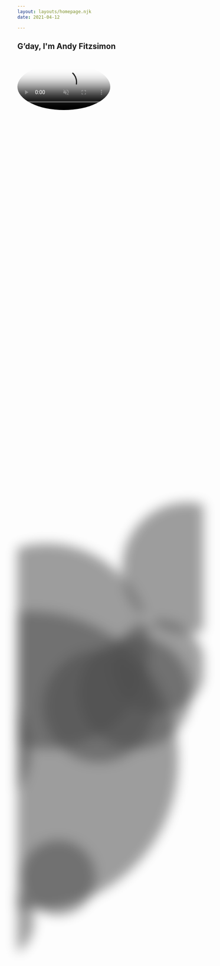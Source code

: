 ```yaml
---
layout: layouts/homepage.njk
date: 2021-04-12

---
```




<section class="top-section">
<h1>G’day, I'm Andy Fitzsimon</h1>
<br>
<video id="background-video" autoplay loop muted playsinline poster="/img/andyfitz.png" >
<source src="/img/face.mp4" type="video/mp4">
</video>
<svg
  class="bokeh" 
  viewBox="0 0 10 10" 
  xmlns="http://www.w3.org/2000/svg" 
  preserveAspectRatio="xMidYMid slice meet">
  <circle cx="10%" cy="85%" r="80%" fill="#46c"  />
  <circle cx="45%" cy="50%" r="20%" fill="#69c" />
  <circle cx="85%" cy="35%" r="30%" fill="#626" />
  <circle cx="60%" cy="85%" r="25%" fill="#c63" />
  <circle cx="45%" cy="50%" r="30%" fill="#69c" />
  <circle cx="35%" cy="25%" r="20%" fill="#626" />
  <circle cx="90%" cy="-25%" r="35%" fill="#c63" />
  <circle cx="-15%" cy="30%" r="40%" fill="#69c" />
  <circle cx="65%" cy="85%" r="55%" fill="#626" />
</svg>
<br>
<p class="scroll fade">a multi-disciplinary technology leader<br>
with proven global impact.<br>
<br>
<p  class="scroll fade"> <abbr title="operational">Ops</abbr>, <abbr title="technical">Tech</abbr>, Creative, &amp; Sales combined,<br> a fanatically dedicated <dfn onclick="" data-title="Draws on vast subjects to solve specific problems">polymath</dfn>.
<br>
</section>
<div class="scroll fade mission-values">
<svg fill="none;"  preserveAspectRatio="xMidYMid slice" viewBox="0 0 100 50"><defs><pattern id="a" width="7" height="14.5" patternTransform="scale(.8)" patternUnits="userSpaceOnUse"><g transform="translate(3.45 7.2)"><use href="#c" transform="matrix(1 0 0 -1 0 .5)"/><use href="#b" transform="matrix(-1 0 0 1 .5 0)"/><use href="#c" transform="rotate(180 .25 .25)"/><use href="#b" transform="matrix(1 0 0 -1 -3.5 7.75)"/><use href="#b" transform="rotate(180 2 3.875)"/><use href="#b" transform="matrix(-1 0 0 1 4 -7.25)"/><use class="pri" href="#b"/><use class="pri" href="#b" transform="translate(-3.5 -7.25)"/></g></pattern><path  id="b" stroke="currentColor" stroke-linecap="round" stroke-opacity="1" stroke-width="1.1" d="M1 4H.999V1M1 1V.9959h2v.001M1 2.6v.001h1v.001"/><use id="c" x="0" y="0" href="#b"/></defs><path fill="url(#a)" d="M0 0h100v50H0z"/></svg>

<div class="mission">
 <h3>Mission</h3> 
 <i><dfn onclick=""  data-title="Recognise, elevate, celebrate, & accelerate">do justice</dfn><br> to <dfn onclick=""  data-title="Effort or idea not easily done. Of admirable quality, purpose, & intent">good work</dfn> !</i><br>
</div>
<div class="values">
  <h3>Values</h3> 
  <ul>
    <li onclick=""  data-title="Give friendship, help, care, & compassion">Kindness</li> 
    <li onclick=""  data-title="Have joy, engagement, & momentum. Become a force-multiplier">Energy</li>
    <li onclick=""  data-title="Show appreciation, admiration, respect, thanks">Gratitude</li>
    <li onclick=""  data-title="Be accountable, committed & responsibile">Trust</li> 

  </ul>
</div>
</div>

<br>




<p class="scroll fade ">
A listener, doer, &amp; fixer wearing  many hats: <br>product owner, strategist, brand manager,  <br> engineer, designer, <acronym title="Account Executive">AE</acronym>, <acronym title="Solutions Architect">SA</acronym> &amp; <acronym title="Customer Success Manager">CSM</acronym>.<br>
<br>
</p>  
<br>
<div class="scroll fade social-proof"  >
  <svg  class="smartsheet" viewBox="0 0 100 22.02"><path d="M2.04 11.4s.58-.78 1.33-.8c1.18-.03 2.11 2.06 2.26 2.37A23.11 23.11 0 0 1 10.8 6H.14v11.95c0 .65-.1 1.13-.14 1.32a24.2 24.2 0 0 0 4.09-1.03c3.25-1.15 4.5-2.4 4.52-2.4l.07-.08.05.1s.41.89.82 1.37c.46.53.7.58.84.55.2-.05.31-.36.36-.84.05-.48.1-1.56.1-2.89V6.94c-3.15 3.84-5.46 9.62-5.46 9.62s-1.52-5.18-3.35-5.15zm95.37 3.98c-.19.02-.38.05-.57.05-.32 0-.53-.05-.7-.17a1.03 1.03 0 0 1-.36-.44c-.07-.19-.12-.38-.15-.62l-.02-.7V9.7h2.28V8.33h-2.28V5.97h-1.59v2.36h-1.61l-.6 1.37h2.21v4.38c0 .34.03.67.05 1a1.86 1.86 0 0 0 1.03 1.59c.34.17.82.27 1.42.27a4.55 4.55 0 0 0 1.45-.29v-1.44c-.2.07-.36.14-.56.17zm-40.74 0c-.2.02-.39.05-.58.05-.31 0-.53-.05-.7-.17a1.03 1.03 0 0 1-.36-.44c-.07-.19-.12-.38-.14-.62 0-.24-.03-.46-.03-.7V9.7h2.29V8.33h-2.29V5.97h-1.58v2.36h-1.62l-.6 1.37h2.22v4.38c0 .34.02.67.04 1 .03.35.12.66.3.92.16.27.4.5.74.68.34.16.82.26 1.42.26a4.55 4.55 0 0 0 1.44-.29v-1.44c-.17.07-.34.14-.55.17zM50.8 8.35s-.94-.12-1.44-.1c-.6.06-.82.15-1.16.32a2.78 2.78 0 0 0-1.03 1.08h-.03v-1.3h-1.58v8.4h1.58s-.05-3.46 0-4.3c.05-.85.2-1.74.63-2.15.46-.4.65-.5 1.2-.57.5-.08 1.2 0 1.2 0zm34.27 4.74c0 .36.08.7.24 1.01.17.32.37.56.63.77a3.15 3.15 0 0 0 1.97.67c.5 0 .94-.11 1.3-.33.36-.24.7-.53 1.01-.91l1.2.9a4.4 4.4 0 0 1-3.72 1.72c-.65 0-1.25-.12-1.8-.34a3.87 3.87 0 0 1-1.38-.94 4.56 4.56 0 0 1-1.18-3.15c0-.62.12-1.2.34-1.75a4.26 4.26 0 0 1 4.02-2.67c.74 0 1.37.12 1.87.38a3.78 3.78 0 0 1 2 2.43c.14.53.21 1.06.21 1.61v.58zm5.03-1.27c0-.36-.07-.68-.17-.96a2.05 2.05 0 0 0-1.2-1.27 2.86 2.86 0 0 0-2.14.02c-.31.14-.6.33-.82.57-.21.24-.4.5-.53.8-.12.28-.19.57-.19.86zm-14.33 1.27c0 .36.07.7.24 1.01.16.32.36.56.62.77a3.15 3.15 0 0 0 1.97.67c.5 0 .94-.11 1.3-.33.36-.24.7-.53 1.01-.91l1.2.9a4.4 4.4 0 0 1-3.72 1.72c-.65 0-1.25-.12-1.8-.34a3.87 3.87 0 0 1-1.38-.94 4.56 4.56 0 0 1-1.18-3.15c0-.62.12-1.2.34-1.75a4.26 4.26 0 0 1 4.02-2.67c.74 0 1.37.12 1.87.38a3.78 3.78 0 0 1 2 2.43c.14.53.22 1.06.22 1.61v.58zm5.02-1.27c0-.36-.07-.68-.17-.96a2.05 2.05 0 0 0-1.2-1.27 2.86 2.86 0 0 0-2.14.02c-.34.14-.6.33-.82.57-.21.24-.4.5-.53.8-.12.28-.19.57-.19.86zm-14.98-8.5h1.59v6.29h.02c.2-.46.55-.82 1.03-1.09.5-.29 1.06-.4 1.71-.4.41 0 .8.07 1.16.19.36.12.7.3.96.57.29.27.5.6.67 1.01.17.41.24.9.24 1.45v5.4H71.6v-5c0-.38-.04-.72-.16-1-.1-.3-.24-.51-.44-.68a1.55 1.55 0 0 0-.6-.36 2.52 2.52 0 0 0-.72-.12c-.34 0-.65.05-.91.17-.3.1-.53.26-.75.5-.22.25-.38.53-.5.87-.12.36-.17.77-.17 1.25v4.33h-1.59Zm-2.26 7.1a2.8 2.8 0 0 0-.7-.6 1.96 1.96 0 0 0-1.01-.24c-.39 0-.7.07-.99.24a.74.74 0 0 0-.4.7c0 .24.07.46.23.6.17.14.34.29.58.36.22.1.46.17.7.22.24.05.46.1.65.12.34.07.67.19.96.31.31.12.55.27.77.46.22.19.39.4.5.7.13.26.2.6.2.98 0 .48-.1.87-.31 1.2-.2.34-.46.6-.77.82-.32.22-.68.36-1.09.46a5.34 5.34 0 0 1-3.05-.17 3.4 3.4 0 0 1-1.42-1.18l1.2-.98c.27.26.56.48.87.7.31.19.7.3 1.18.3.19 0 .4-.02.6-.07.21-.04.38-.1.55-.19.17-.1.29-.2.39-.34.1-.14.14-.28.14-.48a.78.78 0 0 0-.22-.57 1.71 1.71 0 0 0-.53-.36c-.21-.1-.43-.17-.64-.22-.25-.05-.44-.1-.6-.15a6.66 6.66 0 0 1-1-.28 2.42 2.42 0 0 1-1.39-1.11 2.1 2.1 0 0 1-.21-1.01c0-.43.1-.82.26-1.13.2-.34.43-.6.72-.82a3.7 3.7 0 0 1 1.04-.48 4.21 4.21 0 0 1 2.79.14c.53.22.93.58 1.25 1.06zM37.76 9.34a5.14 5.14 0 0 1 4.93-1.01 2.8 2.8 0 0 1 1.71 1.52c.15.33.2.7.2 1.05v4.29c0 .28 0 .57.02.81 0 .24.02.48.05.7h-1.42c-.03-.43-.05-.84-.05-1.27h-.03c-.36.55-.77.93-1.25 1.15a4.04 4.04 0 0 1-2.79.17 3.15 3.15 0 0 1-.93-.48 2.24 2.24 0 0 1-.63-.8 2.56 2.56 0 0 1-.24-1.08c0-.55.12-.98.36-1.37.24-.36.58-.67.99-.89.4-.24.91-.38 1.46-.5.56-.1 1.16-.15 1.8-.15h1.19v-.36a1.8 1.8 0 0 0-.48-1.23 1.66 1.66 0 0 0-.63-.4c-.24-.1-.55-.15-.89-.15-.31 0-.58.02-.8.1-.23.04-.43.14-.62.21-.2.1-.36.2-.5.32l-.44.33zm4.5 3.34c-.38 0-.77.03-1.15.08-.39.04-.75.12-1.09.24-.33.12-.6.29-.79.5-.22.22-.31.48-.31.82 0 .48.17.84.48 1.03.31.22.77.32 1.32.32.43 0 .82-.08 1.1-.22a2 2 0 0 0 .75-.58c.2-.24.32-.5.41-.8.07-.28.12-.57.12-.86v-.53zM23.88 8.33h1.5v1.3h.02c.02-.12.12-.27.26-.43a3.71 3.71 0 0 1 1.4-.91c.31-.13.65-.18 1.03-.18.63 0 1.16.12 1.6.39.42.26.76.65 1.03 1.18a2.6 2.6 0 0 1 1.15-1.18c.5-.27.99-.39 1.51-.39.65 0 1.18.1 1.6.32.4.21.74.48.95.84.25.34.41.74.49 1.18.1.43.14.89.14 1.37v4.88h-1.59v-4.67c0-.3-.02-.62-.07-.91a1.95 1.95 0 0 0-.26-.77 1.3 1.3 0 0 0-.56-.53c-.24-.14-.55-.2-.94-.2-.77 0-1.32.25-1.63.7a3.1 3.1 0 0 0-.5 1.83v4.6h-1.6v-4.4c0-.41-.02-.77-.07-1.1a2.83 2.83 0 0 0-.24-.88 1.53 1.53 0 0 0-.53-.57c-.24-.15-.52-.2-.93-.2a2.08 2.08 0 0 0-1.52.67c-.2.23-.36.51-.48.87-.12.34-.17.77-.17 1.23v4.35h-1.59zm-2.2 2.1a2.8 2.8 0 0 0-.7-.6 1.96 1.96 0 0 0-1.02-.25c-.38 0-.7.07-.98.24a.74.74 0 0 0-.41.7c0 .24.07.46.24.6.17.14.34.29.58.36.21.1.45.17.7.22.23.05.45.1.64.12.34.07.68.19.97.31.3.12.55.27.77.46.21.19.38.4.5.7.12.26.2.6.2.98 0 .48-.1.87-.32 1.2-.2.36-.46.65-.77.85-.31.21-.67.36-1.08.45a5.34 5.34 0 0 1-3.06-.17 3.4 3.4 0 0 1-1.42-1.17l1.2-.99c.27.26.56.48.87.7a2 2 0 0 0 1.18.31c.2 0 .41-.02.6-.07.22-.05.39-.1.56-.2.16-.1.28-.19.38-.33.1-.15.14-.29.14-.48a.78.78 0 0 0-.21-.58 2.06 2.06 0 0 0-.53-.36c-.22-.1-.43-.17-.65-.22l-.6-.14a5.62 5.62 0 0 1-1.78-.72 1.96 1.96 0 0 1-.8-1.69c0-.43.1-.81.27-1.13.2-.33.43-.6.72-.81a3.7 3.7 0 0 1 1.04-.49 4.21 4.21 0 0 1 2.79.14c.52.22.93.59 1.25 1.07z" /></svg>
  <svg  class="brandfolder"  viewBox="0 0 84 22.02"><path d="M14.53 4.9v-.95H3.28v14.96h13.35v2.11H1.17V1.84h15.46V4.9zm-1.15.94h1.15v-.96h2.1v.96h1.15l-2.21 2.21zm60.53 11.6a4.95 4.95 0 0 1-1.9-.32 3.2 3.2 0 0 1-1.3-.86 3.4 3.4 0 0 1-.74-1.3 5.57 5.57 0 0 1-.23-1.64 5 5 0 0 1 .25-1.64 3.81 3.81 0 0 1 .73-1.34 3.44 3.44 0 0 1 1.2-.9 4.01 4.01 0 0 1 1.66-.33 3.52 3.52 0 0 1 1.47.3 3.25 3.25 0 0 1 1.1.8 3.5 3.5 0 0 1 .68 1.21 4.77 4.77 0 0 1 .24 1.51c0 .2 0 .4-.02.59l-.04.41H71.8v.06c.04.65.27 1.12.68 1.41a2.67 2.67 0 0 0 1.59.43 4.31 4.31 0 0 0 1.1-.1l1-.27.4 1.59a8.48 8.48 0 0 1-2.66.39m-.35-6.76a1.67 1.67 0 0 0-1.23.45 2.17 2.17 0 0 0-.51 1.27v.06h3.27v-.06a2.02 2.02 0 0 0-.43-1.25 1.34 1.34 0 0 0-1.1-.47m-8.07 6.78a5.83 5.83 0 0 1-1.57-.22 3.86 3.86 0 0 1-1.31-.7 3.33 3.33 0 0 1-.9-1.26 4.83 4.83 0 0 1-.34-1.88 4.73 4.73 0 0 1 .3-1.67 4.12 4.12 0 0 1 .82-1.35 3.84 3.84 0 0 1 1.3-.9 4.24 4.24 0 0 1 1.68-.33c.2 0 .39 0 .58.02a2.65 2.65 0 0 1 .57.1l.08.02V5.95h2.1v11.06a9.1 9.1 0 0 1-1.45.31 10.62 10.62 0 0 1-1.86.14m.11-6.72a1.94 1.94 0 0 0-.92.21 1.85 1.85 0 0 0-.64.59 2.35 2.35 0 0 0-.38.84 4.23 4.23 0 0 0-.11 1 3.53 3.53 0 0 0 .15 1.1 1.59 1.59 0 0 0 .45.72 1.76 1.76 0 0 0 .67.4 2.78 2.78 0 0 0 .82.11 3.94 3.94 0 0 0 .5-.02l.48-.1.04-.01v-4.7l-.04-.03a3.74 3.74 0 0 0-.5-.1l-.52-.01m-5.8 6.62a2.76 2.76 0 0 1-1.9-.65q-.7-.64-.7-2.11V5.93h2.1v8.16a4.12 4.12 0 0 0 .05.78 1.29 1.29 0 0 0 .18.49.73.73 0 0 0 .33.26 1.76 1.76 0 0 0 .5.05 1.2 1.2 0 0 0 .25-.02 4.84 4.84 0 0 0 1.15 1.4l-1.31.25a4.37 4.37 0 0 1-.65.06m-7.42.08a4.04 4.04 0 0 1-1.69-.32 3.33 3.33 0 0 1-1.18-.88 3.86 3.86 0 0 1-.7-1.31 5.88 5.88 0 0 1 0-3.3 3.77 3.77 0 0 1 .7-1.33 3.33 3.33 0 0 1 1.18-.88 4.43 4.43 0 0 1 3.37 0 3.4 3.4 0 0 1 1.2.88 3.77 3.77 0 0 1 .7 1.34 5.7 5.7 0 0 1 .24 1.66 5.57 5.57 0 0 1-.24 1.65 3.68 3.68 0 0 1-.7 1.31 3.4 3.4 0 0 1-1.2.88 4.4 4.4 0 0 1-1.68.3m0-6.72a1.41 1.41 0 0 0-1.3.68c-.25.43-.39 1.08-.39 1.9 0 .83.14 1.45.4 1.9a1.58 1.58 0 0 0 2.6 0c.25-.43.39-1.07.39-1.9 0-.82-.14-1.45-.4-1.9a1.44 1.44 0 0 0-1.3-.68m-8.02 6.54v-6.39h-1.27V9.3h1.27v-.45a3.84 3.84 0 0 1 .22-1.3 2.72 2.72 0 0 1 .62-.97 2.95 2.95 0 0 1 .98-.6 3.77 3.77 0 0 1 1.28-.22h.17a2.88 2.88 0 0 1 .61.04l.65.13-.32 1.65-.3-.06a3.37 3.37 0 0 0-.5-.04 1.51 1.51 0 0 0-.92.28c-.26.2-.4.58-.4 1.15v.4h2.63a3.72 3.72 0 0 0-.64.58 4.07 4.07 0 0 0-.6.98h-1.38v6.4zm-5.3.18a5.83 5.83 0 0 1-1.56-.22 3.86 3.86 0 0 1-1.31-.7 3.33 3.33 0 0 1-.9-1.26 4.9 4.9 0 0 1-.34-1.88 4.73 4.73 0 0 1 .3-1.66 4.12 4.12 0 0 1 .82-1.36 3.84 3.84 0 0 1 1.3-.9 4.24 4.24 0 0 1 1.68-.33c.17 0 .35 0 .59.02a4.9 4.9 0 0 1 .56.1l.08.02V5.93h2.1V17a9.1 9.1 0 0 1-1.45.31 10.47 10.47 0 0 1-1.86.14m.12-6.72a1.94 1.94 0 0 0-.93.21 1.7 1.7 0 0 0-.64.59 2.35 2.35 0 0 0-.37.84 4.23 4.23 0 0 0-.12 1 3.53 3.53 0 0 0 .15 1.1 1.59 1.59 0 0 0 .46.72 1.76 1.76 0 0 0 .66.4 2.78 2.78 0 0 0 .82.11 3.94 3.94 0 0 0 .5-.02 3.07 3.07 0 0 0 .48-.1l.04-.01v-4.7l-.04-.03a3.25 3.25 0 0 0-.5-.1l-.51-.01m-7.16 6.54v-4.5a2.76 2.76 0 0 0-.27-1.34 1.02 1.02 0 0 0-.94-.49 1.98 1.98 0 0 0-.57.08 1.23 1.23 0 0 0-.53.31 1.48 1.48 0 0 0-.37.65 3.35 3.35 0 0 0-.14 1.08v4.17h-2.1V9.3h2.1v1.03l.1-.15a.44.44 0 0 1 .12-.14l.1-.1a2.48 2.48 0 0 1 .48-.41 3.08 3.08 0 0 1 .63-.3 2.44 2.44 0 0 1 .78-.11c.9 0 1.6.25 2.04.72.45.47.69 1.28.69 2.32v5.1h-2.12zm-9.15.18a6.63 6.63 0 0 1-1.45-.14 3.6 3.6 0 0 1-1.12-.45 2.25 2.25 0 0 1-.72-.82 2.62 2.62 0 0 1-.26-1.24 2.22 2.22 0 0 1 .32-1.23 2.62 2.62 0 0 1 .8-.8 3.49 3.49 0 0 1 1.12-.44 6.62 6.62 0 0 1 1.23-.13l1 .03h.06v-.25c0-.84-.67-1.31-1.86-1.31a4.99 4.99 0 0 0-2 .4V9.26a7 7 0 0 1 2.27-.38c1.28 0 2.37.32 2.9.87.5.49.73 1.29.73 2.56v4.65a11.02 11.02 0 0 1-1.28.31 6.73 6.73 0 0 1-1.74.18m.16-3.96a2.4 2.4 0 0 0-1.24.27 1.03 1.03 0 0 0-.47.94 1.12 1.12 0 0 0 .18.67 1 1 0 0 0 .43.33 1.5 1.5 0 0 0 .53.14 4.44 4.44 0 0 0 .49.02 3.8 3.8 0 0 0 .47-.04c.16-.02.3-.06.41-.08h.04v-2.15h-.04l-.41-.06a1.47 1.47 0 0 0-.4-.04m-8.66 3.8v-8l2.12.02v1.06l.1-.15a2.47 2.47 0 0 1 .6-.6l.09-.05a1.87 1.87 0 0 1 1.21-.37h.12a1.03 1.03 0 0 1 .23.02l.26.04-.04 1.84a2.25 2.25 0 0 0-.35-.02h-.26a3.53 3.53 0 0 0-.6.06 1.39 1.39 0 0 0-.65.3 1.72 1.72 0 0 0-.51.72 3.47 3.47 0 0 0-.2 1.33v3.78h-2.12zm-5.64.16c-.47 0-.94-.02-1.41-.04s-.96-.08-1.55-.14V6.11c.33-.04.7-.1 1.1-.12.43-.04.98-.04 1.64-.04a8.33 8.33 0 0 1 1.61.14 4.15 4.15 0 0 1 1.31.47 2.38 2.38 0 0 1 .89.88 2.68 2.68 0 0 1 .31 1.37 2.83 2.83 0 0 1-.14.93 2.56 2.56 0 0 1-.39.72 1.91 1.91 0 0 1-.55.51 1.61 1.61 0 0 1-.6.26v.11a3.66 3.66 0 0 1 .78.22 3.16 3.16 0 0 1 .8.49 2.74 2.74 0 0 1 .61.84 3.05 3.05 0 0 1 .24 1.26 3.08 3.08 0 0 1-.38 1.62 2.63 2.63 0 0 1-1.02 1 4.31 4.31 0 0 1-1.49.51 8.32 8.32 0 0 1-1.76.16m-.8-1.8h.06a3.85 3.85 0 0 0 .5.03 4.78 4.78 0 0 0 .53.02 4.66 4.66 0 0 0 .71-.06 2.06 2.06 0 0 0 .69-.25 1.46 1.46 0 0 0 .53-.51 1.6 1.6 0 0 0 .21-.86 1.99 1.99 0 0 0-.16-.82 1.37 1.37 0 0 0-.47-.53 1.61 1.61 0 0 0-.7-.28 4.29 4.29 0 0 0-.9-.08h-1zm.8-8.12a7.43 7.43 0 0 0-.74.04h-.04v3.12h.74a3.1 3.1 0 0 0 .75-.08 1.54 1.54 0 0 0 .6-.26 1.19 1.19 0 0 0 .42-.5 1.9 1.9 0 0 0 .13-.81 1.47 1.47 0 0 0-.17-.76 1.3 1.3 0 0 0-.45-.47 1.52 1.52 0 0 0-.61-.24c-.2-.02-.43-.04-.63-.04m69.34 9.76v-8l2.1.02v1.06l.1-.13a2.55 2.55 0 0 1 .6-.61l.06-.06a1.87 1.87 0 0 1 1.21-.37h.12a1.03 1.03 0 0 1 .24.02l.25.04-.04 1.84a1.8 1.8 0 0 0-.33-.02h-.24a3.53 3.53 0 0 0-.6.06 1.48 1.48 0 0 0-.65.3 1.72 1.72 0 0 0-.5.72 3.47 3.47 0 0 0-.2 1.33v3.78h-2.12z" class="cls-2"/></svg>
  <svg  class="outfit"  viewBox="0 0 55 22.02"><path d="M51.03 5.9V1.18h-2.6V5.9H37.36V3.92c0-.9.5-1.49 1.41-1.49.48 0 .83.14 1.14.4l1.7-1.7A3.9 3.9 0 0 0 38.76 0a3.83 3.83 0 0 0-4 3.94V5.9H30.5V1.18h-2.6V5.9h-6.48v6.46c0 1.67-.83 2.6-2.34 2.6-1.48 0-2.33-.95-2.33-2.6V5.9h-2.6v6.58a4.74 4.74 0 0 0 4.93 4.98c2.93 0 4.93-2.01 4.93-4.98V8.26h3.9v8.96h2.59V8.26h4.24v8.96h2.6V8.26h4.25v8.96h2.59V8.26h4.25v8.96h2.6V8.26h3.41V5.9zm-8.14-.95c.85 0 1.47-.66 1.47-1.48 0-.83-.62-1.49-1.47-1.49s-1.46.66-1.46 1.49c0 .82.61 1.48 1.46 1.48zm-36.54.71a5.84 5.84 0 0 0-5.92 5.87c0 3.3 2.62 5.93 5.92 5.93 3.35 0 5.95-2.6 5.95-5.93 0-3.3-2.62-5.87-5.95-5.87zm0 9.3c-1.9 0-3.25-1.42-3.25-3.43 0-1.95 1.34-3.37 3.25-3.37 1.92 0 3.28 1.4 3.28 3.37 0 2.01-1.34 3.42-3.28 3.42z" /></svg>
  <svg  class="redhat" viewBox="0 0 93 22.02"><path d="M86.44 14.43c0 1.75 1.05 2.6 2.96 2.6.6-.02 1.18-.1 1.75-.25v-2.03c-.37.12-.75.18-1.13.17-.79 0-1.08-.24-1.08-.98v-3.1h2.29v-2.1h-2.29V6.1l-2.5.54v2.1h-1.66v2.1h1.66zm-7.79.05c0-.54.54-.8 1.36-.8.5 0 1 .06 1.49.18v1.05c-.48.26-1.02.4-1.57.39-.8 0-1.28-.31-1.28-.82m.77 2.58c.88 0 1.59-.19 2.25-.64v.5h2.47v-5.24c0-2-1.34-3.08-3.58-3.08-1.25 0-2.49.29-3.82.9l.9 1.83c.95-.4 1.76-.65 2.47-.65 1.03 0 1.56.4 1.56 1.22v.4a7.28 7.28 0 0 0-1.85-.23c-2.1 0-3.37.88-3.37 2.46 0 1.44 1.14 2.53 2.96 2.53m-13.58-.14h2.66V12.7h4.45v4.23h2.67V6.1h-2.66v4.16H68.5V6.1h-2.66zm-10.11-4.1c0-1.17.93-2.07 2.15-2.07.63 0 1.25.22 1.72.64v2.86a2.4 2.4 0 0 1-1.72.65c-1.2 0-2.15-.9-2.15-2.07m3.9 4.1h2.48V5.55l-2.5.54v3.08a4.16 4.16 0 0 0-2.08-.54 4.17 4.17 0 0 0-4.25 4.18 4.15 4.15 0 0 0 4.17 4.2c.79 0 1.56-.24 2.2-.7zm-11.34-6.29c.8 0 1.46.51 1.72 1.3h-3.41a1.7 1.7 0 0 1 1.7-1.3m-4.22 2.2c0 2.38 1.95 4.24 4.45 4.24a4.9 4.9 0 0 0 3.42-1.24l-1.66-1.47c-.38.4-.96.62-1.63.62-.88.02-1.68-.5-2.01-1.3h5.82v-.62c0-2.6-1.75-4.46-4.12-4.46a4.2 4.2 0 0 0-4.26 4.23m-4.32-4.46c.89 0 1.38.55 1.38 1.22 0 .66-.5 1.22-1.38 1.22h-2.62V8.38Zm-5.28 8.54h2.65v-3.94h2.03l2.04 3.94h2.97l-2.38-4.33a3.27 3.27 0 0 0 2.04-3.04c0-1.95-1.53-3.45-3.82-3.45h-5.53zM24.5 10.5c0-.17-.01-.34-.05-.5l-1.09-4.76c-.25-1.04-.47-1.52-2.31-2.44C19.62 2.08 16.52.87 15.6.87c-.85 0-1.1 1.1-2.12 1.1-.98 0-1.71-.82-2.63-.82-.88 0-1.45.6-1.9 1.84l-1.4 3.99a.94.94 0 0 0-.02.28c0 1.36 5.33 5.8 12.47 5.8 1.84 0 4.5-.38 4.5-2.56zm.28.89c.26 1.2.26 1.32.26 1.48 0 2.06-2.32 3.2-5.36 3.2-6.86 0-12.88-4.02-12.88-6.68 0-.37.07-.74.22-1.08-2.47.13-5.67.57-5.67 3.4 0 4.61 10.96 10.31 19.63 10.31 6.66 0 8.33-3 8.33-5.38 0-1.87-1.61-3.99-4.53-5.25"/></svg>
  <svg  class="suse" viewBox="0 0 82 22.02"><path d="M28.32 9.81a.45.45 0 0 0-.66 0 .46.46 0 0 0 .58.71.46.46 0 0 0 .08-.7m-.6-1.58a1.7 1.7 0 1 0-.78 3.33 1.7 1.7 0 0 0 .78-3.33m-8.14 6.94c-.8-.3-1.12-.23-2.15-.22-.7.01-.73-.01-1.55-.01-.25 0-.34 1.2.57 1.45.4.11.83.18 1.12.48.14.14.21.34-.1.34h-2.25c-.4 0-.77.01-1.07-.24-.46-.39-.67-.92-.9-1.44-.23-.55-.49-1.09-.79-1.6a6.43 6.43 0 0 0-2.44-2.52c-1.32-.7-3.56-1.06-5.33.3-1.87 1.44-1.47 4.13.17 5.44.64.52 1.48.74 2.31.69 1.62-.1 2.8-1.29 2.51-2.75-.1-.5-.38-.96-.81-1.21-.3-.18-.67-.24-1.03-.24-.38 0-.79.07-1.06.34a1 1 0 0 0-.12 1.24c.15.2.38.38.34.64a.44.44 0 0 1-.35.36c-.3.07-.58-.1-.79-.32a1.99 1.99 0 0 1-.4-2.1c.38-.9 1.43-1.4 2.42-1.38a3.5 3.5 0 0 1 2.99 2.05 3.8 3.8 0 0 1-.35 3.63c-1.6 2.34-5.55 2.06-7.38.1a5.71 5.71 0 0 1-1.69-4.67A6.45 6.45 0 0 1 3.58 9.3c1.9-1.78 4.38-3 6.92-3.52 1.54-.32 3.13-.4 4.69-.24 1.37.14 2.74.4 4.07.8.65.2 1.3.45 1.93.74.55.25 1.27.53 1.7.96 0-.79-.03-1.66-.03-2.26 0-.24.24-.4.45-.3.9.42 3.02 1.43 4.43 2.07 1.9.87 2.03 2.91 2.1 4.73l-.01.11c-.06.13-.38.1-.5.1h-.8c-.45.03-.9.02-1.34 0a3.84 3.84 0 0 1-2.2-.87c-.05-.05-.22-.1-.3-.01-.09.09-.06.23-.01.27a3.9 3.9 0 0 0 2.63 1.07c.59.04 1.18.03 1.77-.03.5-.05.62-.08.13.28a5.1 5.1 0 0 1-1.42.71 7.6 7.6 0 0 1-3.6.32c-.24-.03-.48-.08-.71-.1-.2-.02-.4-.06-.59-.01a.76.76 0 0 0-.44.27c-.15.2-.2.73-.11.96.16.46.53.72.92.95.42.25.97.34 1.08.81.02.1-.87.1-.97.1h-1.2s-.64.02-.9-.07l-.02-.01c-.13-.08-.2-.26-.24-.4-.06-.2-.18-.39-.32-.6-.27-.38-.68-.8-1.11-.96m9.01-5.28a1.26 1.26 0 1 1-2.52 0 1.26 1.26 0 0 1 2.52 0m46.07 7.24c-1.24 0-2.24-1-2.24-2.24V8.27c0-1.23 1-2.24 2.24-2.24h5.09a.72.72 0 0 1 0 1.45h-5.1a.8.8 0 0 0-.79.8v2.6h5a.69.69 0 0 1 0 1.37h-5v2.65c0 .44.36.8.8.8h5.09a.72.72 0 0 1 0 1.44zm-22.84.15c-1.46 0-2.6-.37-3.36-1.11-.76-.73-1.15-1.84-1.15-3.28V6.73a.84.84 0 0 1 1.68 0v5.95c0 1.08.23 1.89.7 2.4.45.52 1.17.79 2.13.79s1.68-.27 2.15-.79c.46-.51.69-1.32.69-2.4V6.73a.84.84 0 0 1 1.67 0v6.17c0 1.44-.38 2.55-1.14 3.28-.77.74-1.9 1.1-3.37 1.1m12.6 0c-1.9 0-3.33-.53-4.28-1.59a.78.78 0 0 1 .04-1.07v-.01a.8.8 0 0 1 .57-.23c.22 0 .43.1.58.26.26.3.57.56.9.74.58.32 1.31.49 2.17.49.82 0 1.47-.15 1.94-.43.48-.3.72-.71.72-1.25 0-.44-.22-.8-.65-1.06a7.11 7.11 0 0 0-2.2-.67 10.62 10.62 0 0 1-2.44-.7 3.04 3.04 0 0 1-1.3-1.03c-.27-.4-.4-.9-.4-1.49 0-.61.16-1.18.5-1.69.35-.5.85-.91 1.5-1.21.64-.3 1.41-.45 2.28-.45 1.01 0 1.9.18 2.6.55.49.25.92.59 1.3 1a.8.8 0 1 1-1.22 1.02c-.21-.28-.45-.5-.72-.68a3.57 3.57 0 0 0-1.94-.47c-.8 0-1.43.16-1.87.48a1.5 1.5 0 0 0-.68 1.27c0 .48.23.86.67 1.14.43.28 1.17.5 2.27.7 1 .18 1.8.41 2.39.68.57.27 1 .61 1.26 1.01.27.4.4.9.4 1.5 0 .63-.18 1.2-.55 1.68-.36.49-.88.87-1.53 1.12a6.3 6.3 0 0 1-2.31.4m-25.1 0c-1.9 0-3.34-.54-4.29-1.6a.78.78 0 0 1 .04-1.07.8.8 0 0 1 .57-.24c.23 0 .44.1.59.26.26.31.56.56.9.74.58.33 1.3.49 2.17.49.81 0 1.47-.14 1.93-.43.49-.29.73-.71.73-1.25 0-.43-.22-.79-.66-1.05a7.1 7.1 0 0 0-2.2-.68 10.65 10.65 0 0 1-2.44-.7 3.05 3.05 0 0 1-1.3-1.03c-.27-.4-.4-.9-.4-1.48 0-.62.17-1.19.51-1.7.34-.5.84-.9 1.49-1.2.65-.3 1.42-.46 2.29-.46 1.01 0 1.89.19 2.6.55.48.25.92.59 1.3 1.01a.8.8 0 1 1-1.22 1.01c-.21-.28-.46-.5-.72-.68a3.57 3.57 0 0 0-1.95-.47c-.8 0-1.42.17-1.86.49a1.5 1.5 0 0 0-.68 1.26c0 .48.22.86.66 1.15.43.27 1.18.5 2.28.7 1 .17 1.8.4 2.38.68.58.27 1 .6 1.27 1 .26.4.4.9.4 1.5 0 .64-.19 1.2-.55 1.69-.36.48-.88.86-1.54 1.12-.66.26-1.44.4-2.3.4"/></svg>
  <span class="no-orphan"><svg  class="novell" viewBox="0 0 63 22.02"><path d="M10.01 3.61v8.25L.82 3.36v13.42H3.2V9l9.2 8.5V3.6H10zm48-.64h2.32V16.8H58V2.97zm-5.09 0h2.31V16.8h-2.31V2.97zM35.63 5.93l-2.73 6.23-2.72-6.23H27.5l5.4 11.47 5.4-11.47h-2.67zM20.9 14.78c-.83 0-1.62-.33-2.22-.93a3.26 3.26 0 0 1 0-4.65 3.13 3.13 0 0 1 4.45 0c.62.62.96 1.45.96 2.33 0 1.79-1.43 3.25-3.19 3.25zm3.98-7.2a5.57 5.57 0 0 0-3.98-1.61 5.51 5.51 0 0 0-5.58 5.56 5.53 5.53 0 0 0 5.58 5.55c1.53 0 2.94-.57 3.98-1.61a5.53 5.53 0 0 0 1.6-3.94c0-1.51-.57-2.91-1.6-3.95zm20 .26c1.45 0 2.47.84 2.78 2.26H42a2.87 2.87 0 0 1 2.88-2.26zm3.24 5.1-.08.13c-.73 1.16-1.54 1.93-3.1 1.93-1.9 0-3-1.56-3.08-3.09h8.24V11.45c0-1.8-.53-3.27-1.53-4.27a5 5 0 0 0-3.7-1.37c-3.34 0-5.42 2.18-5.42 5.7 0 1.6.56 3.05 1.57 4.06.98.99 2.33 1.51 3.9 1.51 2.2 0 4.12-1.08 5.15-2.9l.08-.14-2.03-1.1z"/></svg><svg  class="canonical"  viewBox="0 0 90 22.02"><path d="M43.3 11.57a5.7 5.7 0 1 1-11.41 0 5.7 5.7 0 0 1 11.41 0zm-5.7-4.32a4.32 4.32 0 1 0 0 8.64 4.32 4.32 0 0 0 0-8.64zm0 7.95a3.63 3.63 0 1 1 0-7.27 3.63 3.63 0 0 1 0 7.27zm50.32.56v1.28h-6.58V6.1h1.53v9.65h5.04zM75.4 6.11a65.6 65.6 0 0 1 2.13 4.92 143.24 143.24 0 0 1 2.27 6h-1.67c-.18-.47-.35-.93-.5-1.4l-.5-1.4h-4.95l-1 2.8H69.6a355.11 355.11 0 0 1 2.26-6 98.1 98.1 0 0 1 2.13-4.92h1.4zm-.74 1.75c-.37.8-.72 1.61-1.05 2.46-.33.85-.66 1.74-.99 2.67h4.07l-1-2.66c-.33-.86-.67-1.68-1.03-2.47zm-8.97 9.41a5.6 5.6 0 0 1-2.1-.37 4.41 4.41 0 0 1-1.62-1.12A5.06 5.06 0 0 1 60.92 14a7.32 7.32 0 0 1-.37-2.43c0-.92.13-1.73.4-2.44.28-.7.65-1.3 1.13-1.79a4.8 4.8 0 0 1 1.64-1.1 5.19 5.19 0 0 1 1.97-.38 7.65 7.65 0 0 1 2.9.57c.17.08.28.15.34.19l-.45 1.26a7.67 7.67 0 0 0-1.81-.6 5.48 5.48 0 0 0-.9-.08c-.54 0-1.03.1-1.47.3-.44.2-.82.49-1.13.87-.32.38-.56.84-.74 1.38a6.5 6.5 0 0 0-.03 3.6c.15.53.38 1 .7 1.38.3.38.69.68 1.14.89.46.2 1 .31 1.62.31a5.72 5.72 0 0 0 2.76-.61l.4 1.26a5.33 5.33 0 0 1-1.1.43 8.9 8.9 0 0 1-2.24.26zm-9-11.16h1.53v10.93h-1.53zm-4.06 10.93a87.88 87.88 0 0 0-1.76-2.82 98.07 98.07 0 0 0-2.2-3.13 57.33 57.33 0 0 0-2.03-2.58v8.53h-1.5V6.1h1.22c.5.53 1.02 1.14 1.58 1.84a73.13 73.13 0 0 1 3.23 4.34c.5.72.9 1.35 1.24 1.91V6.11h1.5v10.93h-1.28zm-23.86 0A86.36 86.36 0 0 0 27 14.22a95.77 95.77 0 0 0-2.2-3.13 57.44 57.44 0 0 0-2.02-2.58v8.53h-1.5V6.1h1.21c.5.53 1.02 1.14 1.59 1.84a73.44 73.44 0 0 1 3.23 4.34c.49.72.9 1.35 1.24 1.91V6.11h1.5v10.93h-1.28zM15.33 6.1a65.28 65.28 0 0 1 2.14 4.92 143.28 143.28 0 0 1 2.26 6h-1.67c-.18-.47-.35-.93-.5-1.4-.16-.46-.32-.93-.5-1.4h-4.94l-1 2.8H9.53a360.74 360.74 0 0 1 2.26-6 98.76 98.76 0 0 1 2.14-4.92h1.4zm-.74 1.75c-.36.8-.71 1.61-1.04 2.46-.34.85-.66 1.74-.99 2.67h4.07l-1-2.66c-.33-.86-.68-1.68-1.04-2.47zm-8.97 9.41a5.6 5.6 0 0 1-2.1-.37 4.41 4.41 0 0 1-1.62-1.12A5.06 5.06 0 0 1 .85 14a7.31 7.31 0 0 1-.37-2.43c0-.92.14-1.73.41-2.44a4.8 4.8 0 0 1 2.76-2.9 5.19 5.19 0 0 1 1.97-.37 7.65 7.65 0 0 1 2.9.57c.17.08.29.15.35.19l-.46 1.26a7.65 7.65 0 0 0-1.81-.6 5.47 5.47 0 0 0-.9-.08c-.53 0-1.02.1-1.46.3-.45.2-.82.49-1.14.87-.31.38-.56.84-.73 1.38a6.5 6.5 0 0 0-.03 3.6c.15.54.38 1 .69 1.38.31.38.7.68 1.15.89.46.21 1 .31 1.62.31a5.72 5.72 0 0 0 2.76-.61l.39 1.26a5.33 5.33 0 0 1-1.1.43 8.9 8.9 0 0 1-2.23.26z"/></svg></span>
</div>
<br>

<p class="scroll fade">Enterprise pedigree plus scale-up hustle.<br><b><a href="mailto:andyfitz+site@gmail.com" class="cta">Email me about your crusade</a></b></p>

<br>
<h2 class="scroll more"> Need more? </h2>



<br>
<h3 class="scroll fade">Employer Accolades</h3> 
<p class="scroll fade">Making money, saving money, being likeable,  staying formidable<p> 
<br>

<div class="scroll fade awards" >
  <div class="award club">
    <div><svg viewBox="0 0 300 200" style="fill:transparent;stroke:currentColor;stroke-width:10"><polygon points="150,30 250,150 50,150"  /></svg></div>
    <h4>President’s club</h4>
  </div>
  <div class="award chairmans">
    <div class="chairmans">
      <div class="box">
        <b></b>
      </div>
    </div>
    <h4>Chairman’s Award </h4>

  </div>  
  <div class="award citizen">
    <div>
      <div class="globe"></div>
    </div>
    <h4>Global Citizen</h4>
  </div>
  <div class="award beast">
    <div>
      <span>BEAST MODE</span>
      <div class="switch"></div>
    </div>
    <h4>Sales Excellence</h4>
  </div>
</div>



<br>
<div class="ltxt">
<h3 class="scroll fade">Strategic Execution</h3>
<p class="scroll fade">With Outfit, I read the market, <br>wrote the pitch, &amp; picked the buyer.<br>  
SMAR got praise from the street.<br><br> I was Outfit's tech founder &amp; founding client. Revolutionizing operations as a brand manager</p> 
<br>

<p class="scroll fade">At Red Hat, I set the tone for global regions, making the field experience world-class</p>
</div>

<br>
<h3  class="scroll fade">Servant Leadership</h3>


<div class="scroll fade leadership">

<div>
<svg viewBox="0 0 30 30">
  <defs><path id="st" d="M5 .5 6.5 3.6 9.8 4 7.4 6.3 7.9 9.6 5 8 2 9.6 2.7 6.3.3 4 3.5 3.5Z" /></defs>
  <g class="stars">
  <use href="#st" x="0"  y="5" />
  <use href="#st" x="10" y="5" />
  <use href="#st" x="20" y="5" />
  <use href="#st" x="5"  y="14"/>
  <use href="#st" x="15" y="14"/>
  </g>
</svg>
<h4>Team Satisfaction</h4>
Highest rated people manager</div>
<div>
<svg viewBox="0 0 10 10">
  <text
    font-size="1.8"
    x="5" y="5.3"
    text-anchor="middle"
    dominant-baseline="middle" 
    text-anchor="middle"
    font-weight="800"
    fill="var(--fg)"
    >360°</text>
  <path 
    d="M5 1.8A3.2 3.2 0 108.2 5M4.6 2.8 5 1.8 4 1" 
    fill="none" 
    stroke="var(--neutral)" 
    stroke-linecap="round"
    stroke-width="1"> 
      <animateTransform 
       attributeType="xml" 
       attributeName="transform" 
       type="rotate" 
       from="0 5 5" to="360 5 5" 
       dur="10s" additive="sum" 
       repeatCount="indefinite" />
  </path>
</svg>
<h4>Top Corporate Reviews</h4>
At Outfit as rated by leadership, peers, &amp; team members
</div>
<div>
<svg xmlns="http://www.w3.org/2000/svg" viewBox="-0.2 -0.2 33 32.5"><path d="M25.77 20.24c.1.16.13.35.1.53a7.38 7.38 0 0 1-2.37 3.98.63.63 0 0 0-.16.18.25.25 0 0 0 0 .2.23.23 0 0 0 .2.09c.17-.05.33-.11.5-.2.7-.4 1.3-.92 1.81-1.55l.9-1.11c.53-.75.94-1.6 1.18-2.5.21-.72.4-1.45.63-2.17.09-.27.2-.53.33-.78l.18-.2h.06c.06.18.13.36.17.56.1.61.12 1.23.04 1.85-.08.8-.25 1.59-.49 2.36-.17.47-.4.92-.68 1.33a18.36 18.36 0 0 1-2.5 3.24 17 17 0 0 1-2.42 1.96.3.3 0 0 0-.06.2.23.23 0 0 0 .17.12c.17 0 .34-.02.5-.06a6.07 6.07 0 0 0 2.06-1.06A13.55 13.55 0 0 0 30 22.4a12.26 12.26 0 0 0 1.2-6.56c-.08-.45-.06-.9.03-1.34l.11-.3c.11-.2.27-.22.38 0 .1.22.19.44.24.67.22 1.12.29 2.25.2 3.39a16.62 16.62 0 0 1-1.36 5.32 12.67 12.67 0 0 1-3.33 4.52c-.47.41-.92.81-1.4 1.2a17.31 17.31 0 0 1-6.4 2.6c-.96.16-1.94.22-2.92.18-.48 0-.97-.03-1.45-.05a11.26 11.26 0 0 1-3.2-.65 22.73 22.73 0 0 1-4.25-2 12.57 12.57 0 0 1-3.93-3.8c-.5-.73-.94-1.5-1.3-2.3a.31.31 0 0 0-.23-.18 1.8 1.8 0 0 1-1.21-1.02A17.62 17.62 0 0 1 0 16c.01-.82.09-1.63.22-2.43.16-1.1.43-2.16.81-3.2.34-.9.82-1.74 1.42-2.5.35-.44.63-.93.97-1.37A15.29 15.29 0 0 1 12.16.83C12.83.67 13.5.5 14.18.37a27.63 27.63 0 0 1 4-.37c2.9-.04 5.76.83 8.15 2.47.27.17.52.38.73.62.15.18.26.41.3.65.01.06.05.1.1.15.56.55 1.17 1.07 1.7 1.66a7.75 7.75 0 0 1 1.76 3.21 3.85 3.85 0 0 1-.28 2.93c-.4.67-.95 1.22-1.62 1.62a4 4 0 0 1-2.52.68 3.45 3.45 0 0 1-2.24-.95 21.4 21.4 0 0 0-2.02-1.85c-.47-.36-.96-.7-1.45-1.02a5.3 5.3 0 0 0-1.93-.7 9.79 9.79 0 0 0-2.35-.13A8.06 8.06 0 0 0 11.75 11a8.82 8.82 0 0 0-2.47 2.9 6.42 6.42 0 0 0-.63 2.2 12 12 0 0 0-.12 1.41c.04 1.36.4 2.68 1.03 3.88.48.93 1.1 1.76 1.87 2.48.7.63 1.48 1.17 2.32 1.62.96.51 2.02.82 3.1.9a8.45 8.45 0 0 0 4.18-.63c.63-.3 1.22-.69 1.73-1.16a9.8 9.8 0 0 0 2.18-2.7c.21-.36.36-.77.54-1.15l.17-.35.13-.15"/></svg>
<h4>Performance, Retention, &amp; ROI</h4>
Low attrition and high per-seat performance at Outfit
</div>

</div>





<br>
<h3 class="scroll fade quote">Nothing is beyond us,<br> no task beaneath me</h3>
<p class="scroll fade">If it needs to be done, I do it well &amp; with pride.
I offer help, asking when it counts.<br>
</p>
<br>

<h3 class="scroll fade">Globally On</h3>
<svg class="scroll fade timezones" viewBox="-4 0 27 12" preserveAspectRatio="none">
  <defs>
    <clipPath id="day-clip">
      <rect x="0" y="0" width="24" height="100" />
    </clipPath>
    <g id="day-wrap">
      <g id="day-span">
        <rect x="0" y="0" width="24" height="2" id="span-day"  />
        <rect x="6" y="0" width="13" height="2" id="span-light""/>
        <rect x="9" y="0" width="8" height="2" id="span-lighter" />
      </g>
      <use href="#day-span" x="-24" />
      <use href="#day-span" x="24" />
    </g>
    <circle cx="0" cy="1" r=".3" id="time-dot" />
  </defs>
  <g clip-path="url(#day-clip)">
    <use class="day-prime" href="#day-wrap" />
    <g class="other-days">
      <use href="#day-wrap" y="2" x="-6" />
      <use href="#day-wrap" y="4" x="-9" />
      <use href="#day-wrap" y="6" x="-14" />
      <use href="#day-wrap" y="8" x="-16" />
    </g>
  </g>
  <g class="labels">
    <text x="-1" y="1" class="te">Noosa</text>
    <g opacity=".5">
      <text x="-1" y="3" class="te">PDT</text>
      <text x="-1" y="5" class="te">EST</text>
      <text x="-1" y="7" class="te">GMT</text>
      <text x="-1" y="9" class="te">CET</text>
    </g>
  </g>
  <g class="anchors">
    <line pathLength="1" x1="0" x2="0" y1="0" y2="9" />
      <use href="#time-dot" y="4" />
      <use href="#time-dot" y="6" />
      <use href="#time-dot" y="8" />
    <line pathLength="1"  x1="6" x2="6" y1="0" y2="5" />
      <use href="#time-dot" y="2" x="6" />
      <use href="#time-dot" y="4" x="6" />
    <line pathLength="1"  x1="9" x2="9" y1="0" y2="3" />
      <use href="#time-dot" y="2" x="9" />
    <line pathLength="1"  x1="19" x2="19" y1="0" y2="9" />
      <use href="#time-dot" y="6" x="19" />
      <use href="#time-dot" y="8" x="19" />
  </g>
</svg>

<p class="scroll fade"> 
Early mornings + late nights are my most productive times.<br> 
This is a preference.  I collaborate real-time anywhere.<br>
I slice my week to suit.</p>



<h3 class="scroll fade">Neurodivergent</h3>
<svg class="finny scroll fade" viewBox="-1 -1 12 8">
<defs>
<path id="infinite"
d="M5 3C4 2 3.1 1 2 1a2 2  0 000 4c1.1 0 2-1 3-2s1.9-2  3-2a2 2 0 010 4C6.9  5 6 4 5 3" />
 <radialGradient  id="sgrad"
  gradientUnits="userSpaceOnUse" 
  cx="5" cy="3" r="3.4">
    <stop offset=".25" stop-color="#000" />
    <stop offset=".9"  stop-color="#000" stop-opacity="0"  />
  </radialGradient>
  </defs>
  <use xlink:href="#infinite" class="fbottom" />
  <path class="clip-shadow" 
    d="M4.5 2.5C3.7 1.7 2.9 1 2 1m6 4c-1 0-1.7-.7-2.5-1.5" />
  <use xlink:href="#infinite" class="ll" />
  <use xlink:href="#infinite" class="rl" />
</svg>

<p class="scroll fade"> 
Superpowers that get results!<br>
Focus, empathy, &amp; pragmatism<br>
I obsess over quality, war-game, &amp; stay realistic<br>
</p>
<br><br>


<section class="testimonials scroll fade">
<h3 class="scroll fade">Testimonials</h3>
  <div>
  <blockquote class="quote"> I like that Andy fella, he goes for it</blockquote><ciite>Andy Himself</cite>
  </div>
<br>

<svg fill="none;"  preserveAspectRatio="xMidYMid slice" viewBox="0 0 100 50"><path fill="url(#a)" d="M0 0h100v50H0z"/></svg>
</section>
<br>
<br>


<h3 class="scroll fade">Professional Disclosures</h3>
<br>
<section  class="scroll fade disclosures"> 
<div>
<h4>Advisor</h4>
Performs no-conflict advisory services for analyst &amp; investor groups; direct &amp; via agency</div>
<div>
<h4>Investor</h4>
Angel investor in Madrid-based <a href="kaleidos.net" target="_blank">Kaleidos</a>, creators of <a href="https://penpot.app" data-title="Leading open source UX design software" target="_blank">penpot.app</a> and <a href="http://taiga.io" data-title="Open source project management software" target="_blank">taiga.io</a>
</div>
<div>
<h4>Contributor</h4>
Makes ad-hoc donations of design, software, or funding to causes, & open source projects</div>
</section>

<br><br>
<br><br>

<style>
@charset "UTF-8";
video{border-radius: 50%; overflow:hidden;  max-width: calc(100vw - 2rem); width: 18em;}

p {
  padding: 0 1em;
}

footer p {
  padding: 0;
}

.scrolled .cta{animation:flash-button .6s ease forwards}



.cta:before{content:""; display:block; background-color:currentColor; width: 100%; height:100%; position:absolute; top:0; left:0; opacity:0;}

@keyframes cta-flash{
  0%{transform: skew(-45deg) translateX(-150%)}
  50%{opacity:1}
  100%{transform: skew(-45deg) translateX(150%)}
}

.scrolled .cta:before{animation: cta-flash .5s linear forwards .5s}



.cta {
  overflow:hidden; position: relative;
  box-shadow: 0 0 0 0.1em;
  border-radius: 0.5em;
  padding: 1em;
  display: inline-block;
  margin: 3rem 0;
}

h3 {
  font-size: 1.8em;
  margin: 3em 0 1rem 0;
  font-weight: 600;
  color: var(--fg);
}

h2 {
  font-size: 5em;
  color: var(--brand);
  margin: 1em 0;
  line-height: 0.9em;
}

.more{letter-spacing:-.025em;}

.scroll.map {
  margin: 2em auto;
}

.scroll.map path {
  stroke-dasharray: 344 344;
  stroke-dashoffset: -344;
  stroke-width: 3;
  stroke-opacity: 0;
}

.scroll.map circle {
  stroke-width: 5;
  transition: all 1.5s ease 0.2s;
}

.scroll.map.scrolled circle {
  stroke-width: 10;
  fill: var(--tone-2);
}

.scroll.map.scrolled path {
  stroke-width: 5;
  stroke-dasharray: 344 344;
  stroke-opacity: 1;
  stroke-dashoffset: 0;
  transition: stroke-dashoffset 1.5s ease, stroke-width 1.5s ease;
}

p.scroll {
  min-height: 10vh;
}

.scroll.fade {
  opacity: 0;
  transform: translate(0, 2rem);
}

h2.scroll {
  opacity: 0;
  transform: scale(1.5);
}

h2.scrolled {
  opacity: 1;
  transform: none;
  transition: transform 1s ease, opacity 1s ease;
}

.scrolled.fade {
  opacity: 1;
  transform: none;
  transition: transform 1s ease, opacity 1s ease;
}

.scroll.social-proof  svg{  transform: translate(0, 2rem); opacity:0}


@keyframes flash-in{
  0%{opacity:0;transform: translate(0, 2rem);}
  10%{opacity:1; fill: var(--brand); color:var(--brand)}
  100%{transform:translate(0, 0); opacity:1}
}

.scrolled.social-proof svg{  opacity:0; animation: flash-in .7s ease forwards}


.scrolled.social-proof > svg:nth-child(1){animation-delay:.4s}
.scrolled.social-proof > svg:nth-child(2){animation-delay:.6s}
.scrolled.social-proof > svg:nth-child(3){animation-delay:.8s}
.scrolled.social-proof > svg:nth-child(4){animation-delay:1s}
.scrolled.social-proof > svg:nth-child(5){animation-delay:1.2s}
.scrolled.social-proof  .no-orphan svg:nth-child(1){animation-delay:1.4s}
.scrolled.social-proof .no-orphan svg:nth-child(2){animation-delay:1.6s}
.scrolled.social-proof > svg:nth-child(8){animation-delay:1.8s}


.mission-values {
  width: 100vw;
  display: grid;
  grid-template-columns: 40% 40%;
  place-content: center;
}

.mission-values h3 {
  color: var(--neutral);
  font-size: 1em;
}

@media (max-width: 45em) {
  .mission-values {
    grid-template-columns: 1fr;
  }
}

.awards, .leadership{max-width: 120em;
margin: 0 auto;}
.awards {
  
  width: 100vw;
  display: grid;
  grid-template-columns: 1fr 1fr 1fr 1fr;
  font-size: 0.66em;
  text-transform: uppercase;
  letter-spacing:.05em;
}

.mission i {
  font-weight: 500;
  font-size: 2em;
  font-style: normal;
  display: inline-block;
  position: relative;
}

.mission dfn:hover {
  color: var(--brand);
  box-shadow: 0 0.1rem var(--tone-1);
}

abbr, acronym {
  text-decoration: none;
}



li:nth-child(1):hover::after,
li:nth-child(3):hover::after {
  left: 0;
  right: auto;
}

.social-proof {
  margin: 4em 0; margin-bottom:3em;
  color: var(--neutral);
}

.social-proof svg {
  fill: currentColor;
  opacity: 0.5;
  height: 1.5em;
  margin: 1em;
}

.social-proof svg:hover {
  color: var(--fg);
  opacity: 1;
}

@keyframes hereiam {
  0% {
    opacity: 0;
    transform: translate(0, 0.5em);
  }
}
.quote {
  color: var(--fg);
}

.quote:before {
  content: "“";
  color: var(--brand);
  font-size: 1.5em;
}

.quote:after {
  content: "”";
  color: var(--brand);
  font-size: 1.5em;
}

@media (max-width: 45em) {
  .awards {
    grid-template-columns: 1fr 1fr;
  }

  .award {
    margin-bottom: 4em !important;
  }
}
.club svg {
  width: 5em;
  height: 5em;
  border-radius: 50%;
  box-shadow: 0 0 0 0.12em;
  margin-top: 2em;
}

.chairmans {
  perspective: 10em;
}

.chairmans .box {
  display: block;
  width: 4em;
  height: 4em;
  margin: 2em auto;
  transform-style: preserve-3d;
  animation: spin 24s infinite linear;
}

.chairmans .box:before, .chairmans .box:after, .chairmans .box b, .chairmans .box b:before {
  content: "";
  display: block;
  width: 4em;
  height: 4em;
  box-shadow: inset 0 0 0 0.1em;
  position: absolute;
}

.chairmans .box:before {
  transform: rotateY(90deg) translate3D(-2em, 0, 2em);
  content: "";
}

.chairmans .box:after {
  transform: rotateY(90deg) rotateZ(180deg) translate3D(2em, 0, -2em);
  content: "";
}

.chairmans .box b {
  transform-style: preserve-3d;
  transform: translate3D(0, 0, 4em);
  animation-delay: 1s;
}

.chairmans .box b:before {
  transform: rotate(180deg) translate3D(0, 0, -4em);
  animation-delay: 1s;
}

@keyframes spin {
  0% {
    transform: rotateY(0deg) translateZ(-2em);
  }
  100% {
    transform: rotateY(360deg) translateZ(-2em);
  }
}
.awards {
  font-weight: 500;
  color: #0c8090;
}

@media (prefers-color-scheme: dark) {
  .awards {
    color: white;
  }
}
.globe {
  animation: earth-move 25s linear infinite;
  border-radius: 50%;
  background-size: 150%;
  transform: rotate(8deg);
  margin: 0;
  display: block;
  margin: 1em auto;
  box-shadow: inset 0 0 0 0.15em;
  width: 6em;
  background-repeat: repeat-x;
  background-position: -150% 50%;
  height: 6em;
  background-image: url("data:image/svg+xml,%3Csvg xmlns='http://www.w3.org/2000/svg' xml:space='preserve' version='1.0' viewBox='1 7 105 52'%3E%3Cpath fill='%230c8090' d='m22 54.9-.3-10.7-3.7-3.7v-4.9l2.5-2.5 4-.1 4.2 4.2h2.1l2.6 2.5v2.6l-3.8 3.8v2.3l-3.9 3.4H25v1.5l.3 1.7-.2 2.8zm60.2-5.4h-2l-2.3 1v-5.1l3.2-2.9h4.1l2.1-1.8 3.3 3v3.9l-5.1 4.8zm-32.8 0v-1.3l-3.6-3.6v-5.1l-1.6-1.8-.3-2.5-2.1 1.6-4.3-4 .2-4.2 4.1-4.2h4.6l2 1.6 1-1 3.4-.1-.2-.5-2.2-.3-3-3H45l-2.2 2-2.5-3.7 7.3-7.6H55l2.2-2.2 18.1.1 1.7 1.7h8.3l3.2 3.5-3.5 3.5-2.4-2h-2.5l-.7 1h2.5l3.6 4-9 9.3 1.8 2-2.5 2.8-.8 4-3.6-3.2v-4.9l-1.8-1.6-1.8 1.7-.2 2.7-3.6-2.5v-3.3h-2.4l-4.3 4-4-3.7h-.6l4.8 4.8 1.9-1 .4 3.8-4 3.9v3l-2.1 2.2V48l-3.9 3.2zM8.2 26.3v-5l1.7-1.8-2.6-2.2-.2-.7-1.3-.7H5l-3 2.3L0 16l4-4.2h11.9l1.5-1.6h9l2.8 3.2-2 2.4 2.5 2.8-2.3 2.8h-3l-5.3 5.3h-4.4v2.8l2.3 3.4-2 .2zm22.3-11.4v-3.7l-.8-.2-1.2-.6 1.5-2h6.9l1.9 2v2.1L37 14.4h-3L32 16l-1.5-1Z'/%3E%3C/svg%3E%0A");
}

@media (prefers-color-scheme: dark) {
  .globe {
    background-image: url("data:image/svg+xml,%3Csvg xmlns='http://www.w3.org/2000/svg' xml:space='preserve' version='1.0' viewBox='1 7 105 52'%3E%3Cpath fill='white' d='m22 54.9-.3-10.7-3.7-3.7v-4.9l2.5-2.5 4-.1 4.2 4.2h2.1l2.6 2.5v2.6l-3.8 3.8v2.3l-3.9 3.4H25v1.5l.3 1.7-.2 2.8zm60.2-5.4h-2l-2.3 1v-5.1l3.2-2.9h4.1l2.1-1.8 3.3 3v3.9l-5.1 4.8zm-32.8 0v-1.3l-3.6-3.6v-5.1l-1.6-1.8-.3-2.5-2.1 1.6-4.3-4 .2-4.2 4.1-4.2h4.6l2 1.6 1-1 3.4-.1-.2-.5-2.2-.3-3-3H45l-2.2 2-2.5-3.7 7.3-7.6H55l2.2-2.2 18.1.1 1.7 1.7h8.3l3.2 3.5-3.5 3.5-2.4-2h-2.5l-.7 1h2.5l3.6 4-9 9.3 1.8 2-2.5 2.8-.8 4-3.6-3.2v-4.9l-1.8-1.6-1.8 1.7-.2 2.7-3.6-2.5v-3.3h-2.4l-4.3 4-4-3.7h-.6l4.8 4.8 1.9-1 .4 3.8-4 3.9v3l-2.1 2.2V48l-3.9 3.2zM8.2 26.3v-5l1.7-1.8-2.6-2.2-.2-.7-1.3-.7H5l-3 2.3L0 16l4-4.2h11.9l1.5-1.6h9l2.8 3.2-2 2.4 2.5 2.8-2.3 2.8h-3l-5.3 5.3h-4.4v2.8l2.3 3.4-2 .2zm22.3-11.4v-3.7l-.8-.2-1.2-.6 1.5-2h6.9l1.9 2v2.1L37 14.4h-3L32 16l-1.5-1Z'/%3E%3C/svg%3E%0A");
  }
}
@keyframes earth-move {
  100% {
    background-position: 150%, 50%;
  }
}
.no-orphan {
  white-space: nowrap;
}

img {
  max-width: calc(100vw - 2rem);
}

.award > h4:after,
.award > h4:before {
  position: absolute;
  top: 0;
  content: "";
  z-index: -1;
  opacity: 0.5;
  display: block;
  width: 3em;
  height: 6em;
  top: -6em;
  background-position: 50%;
  background-size: contain;
  background-repeat: no-repeat;
  background-image: url("data:image/svg+xml,%3Csvg xmlns='http://www.w3.org/2000/svg' viewBox='0 0 30 50'%3E%3Cpath fill='%23607080' d='M16.2 2c-2.2 2-5 5-2 7.8C16 8.8 17 5 16 2zm.8 6c4 0 5.6-2 7-5-3.2 0-6.4 1-7 5zm-6.3 8c3-3 2-6 .6-9-1.7 3-3 6-.6 9zM22 8c-3 0-8.2 1.8-7 4.3 1.6 1 5-1.3 7-4.3zM8 14c-.5 3-.6 5.8 2.6 7.2 1-3.2-.3-5.2-2.6-7.2zm4 5c3.7 0 5-3 6-6-3 1-6 2-6 6zm-6.4 1c.5 3 2.2 6.7 4.7 5.6C11 23 8.5 21 5.5 20zM16 18c-2.7 2-5.5 4.7-4 7.5 2-.7 4-3.5 4-7.5zm-5 13c0-4-3-5-6-6 1 3 2.4 6 6 6zm4.6-7c-2.6 2-5 4-3.3 7 2.5.2 3.5-4 3.3-7zm-9.2 7c1.4 3 4.2 5.5 6.7 4.5 0-3.3-3-4.5-6.3-4.5zm8.3 5c3.5-1 3-5 2-8-2 3-4.5 4.7-2 8zm-5.4 1c2 2 6.3 5 8 3-.2-3.2-4.8-4-8-3zm9.4-5c-1 3-2.7 6.5 1 8.3 1.6-1.5.7-5.3-1-8.3zM13 42c2.6 2 7.3 3.5 8 1.2-1.5-2.2-5-2.2-8-1.2zm13 2c1-4-2-5-5-7 .6 4 1.5 7 5 7zm-8.4 2c2.8 2 7.6 3.5 8.6.4-2-2.5-5.7-2.4-8.6-.4z' /%3E%3C/svg%3E");
}

.award > h4:before {
  left: 20%;
}

.award > h4:after {
  right: 20%;
  transform: scaleX(-1);
}

.beast span {
  font-weight: 900;
  font-size: 2em;
  width: 5em;
  display: inline-block;
  line-height: 0.9em;
  margin-top: 0.5em;
}

.switch {
  position: relative;
  border-radius: 2em;
  margin: 0em auto;
  margin-bottom: 1em;
  width: 4.5em;
  height: 2em;
  box-shadow: inset 0 0 0 0.2em;
}

.switch:after {
  content: "";
  display: block;
  top: 0;
  right: 0;
  background-color: currentcolor;
  position: absolute;
  width: 2em;
  height: 2em;
  border-radius: 2em;
  box-shadow: inset 0 0 0 0.16em;
  transform: scale(0.7);
}

.award {
  height: 10em;
  position: relative;
  margin: 0;
  padding: 0;
}

.award h4 {
  position: absolute;
  bottom: 0em;
  display: inline-block;
  left: 0;
  right: 0;
  font-weight: 500;
}

.top-section {
  position:relative;
  margin-bottom: 2em;
}

.top-section .bokeh{position:absolute; top:-15em; opacity:.45; right:0; bottom:0; left:0; z-index:-1; }



.bokeh {
  height: 100vh;
  width: 100vw;
  filter: blur(3rem);
  background-color: var(--bg);
  position: fixed;
  top: 0;
  bottom: 0;
  left: 0;
  right: 0;
  transform: translateZ(0);
  backface-visibility: hidden;
}

@media (prefers-color-scheme: light) { 
.top-section .bokeh circle{fill: var(--bg-1) !important; stroke:var(--bg)}
.top-section .bokeh{ opacity:.7;  filter: blur(1rem); background-color:var(--bg-1)}
}


@media (max-width: 30em){
  .bokeh{filter: blur(.8em) !important}
}

.bokeh circle {
  animation: rotate 10s linear infinite;
  opacity: 0.55;
  transform-origin: 50%;
}
.bokeh circle:nth-child(2n) {
  transform-origin: 20% 110%;
  animation-delay: -5s;
}
.bokeh circle:nth-child(3n) {
  transform-origin: 70% 30%;
  animation-delay: -2.5s;
}
.bokeh circle:nth-child(4n) {
  transform-origin: 110% 70%;
  animation-delay: -1.6666666667s;
}
.bokeh circle:nth-child(5n) {
  transform-origin: 30% 40%;
}
.bokeh circle:nth-child(6n) {
  transform-origin: -10% 80%;
  animation-delay: -13s;
}
.bokeh circle:nth-child(7n) {
  transform-origin: 70% -10%;
}
.bokeh circle:nth-child(8n) {
  transform-origin: -30% 50%;
  animation-delay: -4s;
}

@keyframes rotate {
  0% {
    transform: rotate(0deg);
  }
  100% {
    transform: rotate(360deg);
  }
}
.circles {
  margin-bottom: -1em;
}

.circles > div {
  height: 3em;
  width: 3em;
  background-color: rgba(30, 90, 210, 0.85);
  mix-blend-mode: multiply;
  color: #24a;
  box-shadow: 0 0 0 0.05em #fff;
  border-radius: 50%;
  margin: 0 -0.85em;
  display: inline-block;
}
.circles > div:last-child {
  color: #c00;
  background-color: rgba(210, 10, 5, 0.85);
}

.testimonials,
.mission-values {
  position: relative;
  padding: 1em 0 5em 0;
  margin: 2em 0;

}

.testimonials svg, 
.mission-values svg {

  position: absolute;
  top: 0;
  width: 100%;
  bottom: 0em;
  height: 100%;
  z-index: -1;
  left: 0;
  right: 0;
 }

.testimonials div,
.mission-values div {
  position: relative;
  z-index: 9;
}

.testimonials use,
.mission-values use {
  color: var(--bg-2);
  opacity:.5;
}

.testimonials use.pri,
.mission-values use.pri {

  color: var(--bg-1);
  opacity:.25;
}

@media (prefers-color-scheme: light) { 

.testimonials use,
.mission-values use{color: var(--bg-1); stroke-opacity:.25} 

.testimonials use.pri,
.mission-values use.pri{color: var(--bg-1); stroke-opacity:.6; opacity:.74;} 
}


.values ul {
  list-style: none;
  margin: 0;
  padding: 0;
  display: grid;
  grid-template-columns: 1fr 1fr 1fr 1fr;
  gap: -1em;
}

@media (max-width: 95em) {
  .values ul {
    grid-template-columns: 1fr 1fr;
    gap: 2em;
  }
}
@media (max-width: 95em) {
  .mission i {
    margin-top: 1.5em;
  }
}
@media (max-width: 40em) {
  .mission i {
    margin-top: 0em;
  }
}
.values li {
  cursor: help;
  width: 6.5em;
  transition: background-color 0.25s ease;
  height: 6.5em;
  display: inline-block;
  vertical-align: center;
  display: grid;
  place-content: center;
  color: var(--fg);
  background-color: var(--bg);
  margin: 0 auto;
  box-shadow: inset 0 0 0 0.1rem var(--bg);
  text-align: center;
  border-radius: 50%;
  font-weight: 500;
}

.values li:hover {
  background-color: var(--brand);
  color: var(--bg);
  box-shadow: inset 0 0 0 0.125em var(--brand);
}




.fbottom, .rl, .ll {
  fill: none;
 
}

.fbottom {
  stroke-width: inherit;
  stroke:var(--neutral);
  stroke-opacity: .3;
}

.ll, .rl {
  stroke: var(--bg);
  animation: loop 3s linear infinite;
  stroke-dasharray: 0 28;
  stroke-linecap: round;
}

.finny {
  max-width: 20em;
  stroke-width: 1.43;
  animation: rot 36s linear infinite;
  max-height: 50vh;

}


.ll {
  animation-delay: -1.5s;
}

.rl, .ll{
}

.finny{perspective: 500px}

@keyframes loop {
  0% {
    stroke-dashoffset: .5;
    stroke-dasharray: 1 26.5;
    stroke-width: 1.5;
  }
  20% { stroke-width: .35; }
  50% {
    stroke-dasharray: 7 20.5;
  }
  90% { stroke-width: .35; }
  100% {
    stroke-width: 1.5;
    stroke-dasharray: 1 26.5;
    stroke-dashoffset: 28;
  }
}
.clip-shadow {
  stroke-linecap: butt;
  fill: none; opacity:.3;
  stroke-width: inherit;
  stroke: url(#sgrad);
}

#sgrad stop{stop-color:var(--bg-3)}


@media (prefers-color-scheme: light) { 
#sgrad stop{stop-color:#2345}

}

.disclosures{gap:1rem; font-size: 1rem; line-height:1.3em; padding: 0 2em; margin: 0 auto; max-width: 110em}
.disclosures h4{margin-bottom:1em;}
.disclosures div{max-width: 24em; place-self:center; margin: 2em 0; text-align:left;}
.disclosures, .leadership {display:grid; grid-template-columns: 1fr 1fr 1fr}

.leadership svg{ fill: var(--neutral); max-height: 5rem; max-width: 5rem;}

.disclosures h4, .leadership h4{font-size:.75rem; font-weight: 600; letter-spacing:.04em; text-transform: uppercase;}
.leadership {font-size: .75em; opacity:.5}
.leadership > div{margin-bottom:1rem}

@media (max-width: 45em) {
  
 .disclosures,  .leadership{grid-template-columns: 1fr }
}



.timezones{ fill:currentcolor; max-width: 30em; margin-bottom:1em;}
 #span-day{ color:var(--bg-2); opacity:.5}
 #span-light{color:var(--neutral); opacity:.5}
 #span-lighter{color:var(--fg); }

 .day-prime{opacity:.4}
 
.timezones text{font-size:1px;dominant-baseline:middle; text-anchor:middle; font-family: outfit, sans-serif;}

.timezones .other-days{opacity:.2}

.timezones .ts{text-anchor:start}
.timezones .te{text-anchor:end}
.timezones rect{stroke-width: .05;stroke:currentcolor}
.timezones line{fill:none; stroke: var(--brand); stroke-width: .1;}


.timezones .anchors{}

.scroll.timezones .anchors{opacity:0; }
.scrolled.timezones .anchors{opacity:1;transition: opacity 1s ease 2s}


.scrolled.timezones [opacity=".15"] use{
  animation: slidetime .6s cubic-bezier(.3,.2,.1,1) forwards; opacity:0}

.scrolled.timezones [opacity=".15"] use:nth-child(1){animation-delay:.2s}
.scrolled.timezones [opacity=".15"] use:nth-child(2){animation-delay:.4s}
.scrolled.timezones [opacity=".15"] use:nth-child(3){animation-delay:.6s}
.scrolled.timezones [opacity=".15"] use:nth-child(4){animation-delay:.8s}



@media (prefers-color-scheme: light) {

   #span-day{ color:var(--fg);opacity:1 !important;}
   #span-light{ color:var(--neutral);opacity:.5 !important;}
   #span-lighter{ color:var(--neutral);opacity:1 !important;}
   .day-prime{opacity:1;}
.timezones .other-days{opacity:.25; filter:contrast(2) saturate(0)}

}




@keyframes slidetime{
  0%{ transform:translate(12px ,0px); opacity:0}
  100%{ transform:translate(0px ,0px); opacity:1}
}

.scrolled.timezones [opacity=".5"] text{
  animation: datein 1s cubic-bezier(.3,.2,.1,1) forwards; opacity:0}

.scrolled.timezones [opacity=".5"] text:nth-child(1){animation-delay:.2s}
.scrolled.timezones [opacity=".5"] text:nth-child(2){animation-delay:.4s}
.scrolled.timezones [opacity=".5"] text:nth-child(3){animation-delay:.6s}
.scrolled.timezones [opacity=".5"] text:nth-child(4){animation-delay:.8s}


@keyframes datein{
  0%{ transform:translate(1px ,0px); opacity:0}
  100%{ transform:translate(0px ,0px); opacity:1}
}
#time-dot{fill:var(--brand)}



</style>
